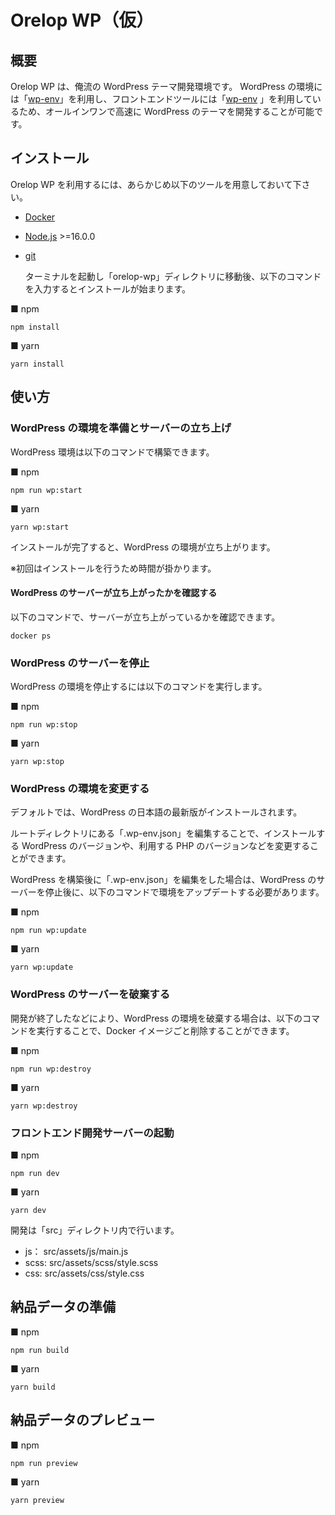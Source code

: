 # Orelop WP（仮）

## 概要

Orelop WP は、俺流の WordPress テーマ開発環境です。
WordPress の環境には「[wp-env](https://ja.wordpress.org/team/handbook/block-editor/reference-guides/packages/packages-env/)」を利用し、フロントエンドツールには「[wp-env](https://ja.wordpress.org/team/handbook/block-editor/reference-guides/packages/packages-env/)
」を利用しているため、オールインワンで高速に WordPress のテーマを開発することが可能です。

## インストール

Orelop WP を利用するには、あらかじめ以下のツールを用意しておいて下さい。

- [Docker](https://www.docker.com/)
- [Node.js](https://nodejs.org/ja) >=16.0.0
- [git](https://git-scm.com/)

  ターミナルを起動し「orelop-wp」ディレクトリに移動後、以下のコマンドを入力するとインストールが始まります。

■ npm

```
npm install
```

■ yarn

```
yarn install
```

## 使い方

### WordPress の環境を準備とサーバーの立ち上げ

WordPress 環境は以下のコマンドで構築できます。

■ npm

```
npm run wp:start
```

■ yarn

```
yarn wp:start
```

インストールが完了すると、WordPress の環境が立ち上がります。

※初回はインストールを行うため時間が掛かります。

#### WordPress のサーバーが立ち上がったかを確認する

以下のコマンドで、サーバーが立ち上がっているかを確認できます。

```
docker ps
```

### WordPress のサーバーを停止

WordPress の環境を停止するには以下のコマンドを実行します。

■ npm

```
npm run wp:stop
```

■ yarn

```
yarn wp:stop
```

### WordPress の環境を変更する

デフォルトでは、WordPress の日本語の最新版がインストールされます。

ルートディレクトリにある「.wp-env.json」を編集することで、インストールする WordPress のバージョンや、利用する PHP のバージョンなどを変更することができます。

WordPress を構築後に「.wp-env.json」を編集をした場合は、WordPress のサーバーを停止後に、以下のコマンドで環境をアップデートする必要があります。

■ npm

```
npm run wp:update
```

■ yarn

```
yarn wp:update
```

### WordPress のサーバーを破棄する

開発が終了したなどにより、WordPress の環境を破棄する場合は、以下のコマンドを実行することで、Docker イメージごと削除することができます。

■ npm

```
npm run wp:destroy
```

■ yarn

```
yarn wp:destroy
```

### フロントエンド開発サーバーの起動

■ npm

```
npm run dev
```

■ yarn

```
yarn dev
```

開発は「src」ディレクトリ内で行います。

- js： src/assets/js/main.js
- scss: src/assets/scss/style.scss
- css: src/assets/css/style.css

## 納品データの準備

■ npm

```
npm run build
```

■ yarn

```
yarn build
```

## 納品データのプレビュー

■ npm

```
npm run preview
```

■ yarn

```
yarn preview
```
